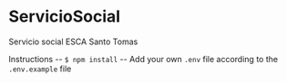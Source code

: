 # ServicioSocial
Servicio social ESCA Santo Tomas


Instructions
-- `$ npm install`
-- Add your own `.env` file according to the `.env.example` file
